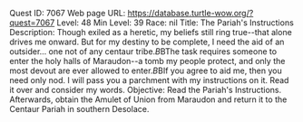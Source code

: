 Quest ID: 7067
Web page URL: https://database.turtle-wow.org/?quest=7067
Level: 48
Min Level: 39
Race: nil
Title: The Pariah's Instructions
Description: Though exiled as a heretic, my beliefs still ring true--that alone drives me onward. But for my destiny to be complete, I need the aid of an outsider... one not of any centaur tribe.$B$BThe task requires someone to enter the holy halls of Maraudon--a tomb my people protect, and only the most devout are ever allowed to enter.$B$BIf you agree to aid me, then you need only nod. I will pass you a parchment with my instructions on it. Read it over and consider my words.
Objective: Read the Pariah's Instructions. Afterwards, obtain the Amulet of Union from Maraudon and return it to the Centaur Pariah in southern Desolace.
